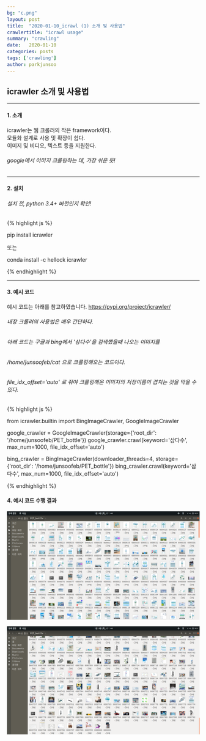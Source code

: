 ```yaml
---
bg: "c.png"
layout: post
title:  "2020-01-10_icrawl (1) 소개 및 사용법"
crawlertitle: "icrawl usage"
summary: "crawling"
date:   2020-01-10
categories: posts
tags: ['crawling']
author: parkjunsoo
---
```



## icrawler 소개 및 사용법
***


#### 1. 소개

icrawler는 웹 크롤러의 작은 framework이다.  
모듈화 설계로 사용 및 확장이 쉽다.  
이미지 및 비디오, 텍스트 등을 지원한다.

###### google에서 이미지 크롤링하는 데, 가장 쉬운 듯!

***

#### 2. 설치

###### 설치 전, python 3.4+ 버전인지 확인!

{% highlight js %}  

pip install icrawler

또는

conda install -c hellock icrawler

{% endhighlight %}

***

#### 3. 예시 코드

예시 코드는 아래를 참고하였습니다.
<https://pypi.org/project/icrawler/>


###### 내장 크롤러의 사용법은 매우 간단하다.

###### 아래 코드는 구글과 bing에서 '삼다수'을 검색했을때 나오는 이미지를   
###### /home/junsoofeb/cat 으로 크롤링해오는 코드이다.
###### file_idx_offset='auto' 로 줘야 크롤링해온 이미지의 저장이름이 겹치는 것을 막을 수 있다.

{% highlight js %}  

from icrawler.builtin import  BingImageCrawler, GoogleImageCrawler


google_crawler = GoogleImageCrawler(storage={'root_dir': '/home/junsoofeb/PET_bottle'})
google_crawler.crawl(keyword='삼다수', max_num=1000, file_idx_offset='auto')


bing_crawler = BingImageCrawler(downloader_threads=4,
                                storage={'root_dir': '/home/junsoofeb/PET_bottle'})
bing_crawler.crawl(keyword='삼다수',  max_num=1000, file_idx_offset='auto')


{% endhighlight %}


#### 4. 예시 코드 수행 결과


![c1](https://github.com/junsoofeb/junsoofeb.github.io/raw/master/assets/images/c1.png)

![c2](https://github.com/junsoofeb/junsoofeb.github.io/raw/master/assets/images/c2.png)
